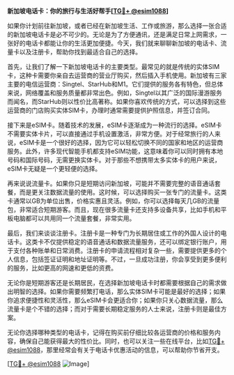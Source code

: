 **新加坡电话卡：你的旅行与生活好帮手[[TG💪+ @esim1088](https://t.me/s/esim1088)]**

如果你计划前往新加坡，或者已经在新加坡生活、工作或旅游，那么选择一张合适的新加坡电话卡是必不可少的。无论是为了方便通讯，还是满足日常上网需求，一张好的电话卡都能让你的生活更加便捷。今天，我们就来聊聊新加坡的电话卡、流量卡以及注册卡，帮助你找到最适合自己的选择。

首先，让我们了解一下新加坡电话卡的主要类型。最常见的就是传统的实体SIM卡，这种卡需要你亲自去运营商的营业厅购买，然后插入手机使用。新加坡有三家主要的电信运营商：Singtel、StarHub和M1。它们提供的服务各有特色，但总体来说，网络覆盖和服务质量都非常出色。例如，Singtel以其广泛的国际漫游服务而闻名，而StarHub则以性价比高著称。如果你喜欢传统的方式，可以选择到这些运营商的门店购买实体SIM卡，办理时通常需要提供护照信息，并签订合同。

接下来是eSIM卡。随着技术的发展，eSIM卡逐渐成为一种流行的选择。eSIM卡不需要实体卡片，可以直接通过手机设置激活，非常方便。对于经常旅行的人来说，eSIM卡是一个很好的选择，因为它可以轻松切换不同的国家和地区的运营商服务。此外，许多现代智能手机都支持eSIM功能，这意味着你可以同时拥有本地号码和国际号码，无需更换实体卡。对于那些不想携带太多实体卡的用户来说，eSIM卡无疑是一个更轻便的选择。

再来说说流量卡。如果你只是短期访问新加坡，可能并不需要完整的语音通话套餐，而是更关注数据流量的使用。这时候，可以选择购买一张专门的流量卡。这类卡通常以GB为单位出售，价格实惠且灵活。例如，你可以选择每天几GB的流量包，非常适合短期游客。而且，现在很多流量卡还支持多设备共享，比如手机和平板电脑都可以共用同一个流量套餐，非常实用。

最后，我们来谈谈注册卡。注册卡是一种专门为长期居住或工作的外国人设计的电话卡。这类卡不仅提供稳定的语音通话和数据流量服务，还可以绑定银行账户，用于支付各种账单和日常消费。注册卡的申请流程相对复杂一些，需要提供更多的个人信息，包括签证证明和地址证明等。不过，一旦成功注册，你会享受到更多便利的服务，比如更高的网速和更低的资费。

无论你是短期游客还是长期居民，在选择新加坡电话卡时都需要根据自己的需求做出明智的选择。如果你需要频繁打电话，那么实体SIM卡可能是最好的选择；如果你追求便捷性和灵活性，那么eSIM卡会更适合你；如果你只关心数据流量，那么流量卡是个不错的选择；而对于需要长期稳定服务的人士来说，注册卡则是最佳方案。

无论你选择哪种类型的电话卡，记得在购买前仔细比较各运营商的价格和服务内容，确保自己能获得最大的性价比。同时，也可以关注一些在线平台，比如[TG💪+ @esim1088](https://t.me/s/esim1088)，那里经常会有关于电话卡优惠活动的信息，可以帮助你节省开支。

[[TG💪+ @esim1088](https://t.me/s/esim1088) ![Image](https://i.postimg.cc/4NQfJmqS/Snipaste-2025-05-13-00-14-12.png)]